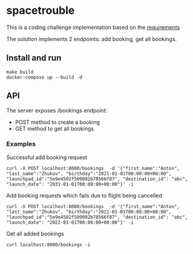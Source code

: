 # spacetrouble
This is a coding challenge implementation based on the [requirements](REQUIREMENTS.md)

The solution implements 2 endpoints: add booking, get all bookings.

## Install and run

    make build
    docker-compose up --build -d

## API
The server exposes /bookings endpoint:
- POST method to create a booking
- GET method to get all bookings

### Examples
Successful add booking request

    curl -X POST localhost:8000/bookings  -d '{"first_name":"Anton", "last_name":"Zhukov", "birthday":"2021-01-01T00:00:00+00:00", "launchpad_id":"5e9e4502f509092b78566f87", "destination_id": "abc", "launch_date": "2031-01-01T00:00:00+00:00"}' -i

Add booking requests which fails due to flight being cancelled

    curl -X POST localhost:8000/bookings  -d '{"first_name":"Anton", "last_name":"Zhukov", "birthday":"2021-01-01T00:00:00+00:00", "launchpad_id":"5e9e4502f509092b78566f87", "destination_id": "abc", "launch_date": "2022-01-01T00:00:00+00:00"}' -i

Get all added bookings

    curl localhost:8000/bookings -i